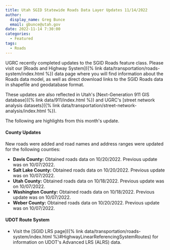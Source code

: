 ```yaml
---
title: Utah SGID Statewide Roads Data Layer Updates 11/14/2022
author:
  display_name: Greg Bunce
  email: gbunce@utah.gov
date: 2022-11-14 7:30:00
categories:
  - Featured
tags:
  - Roads
---
```


UGRC recently completed updates to the SGID Roads feature class. Please visit our [Roads and Highway System]({% link data/transportation/roads-system/index.html %}) data page where you will find information about the Roads data model, as well as direct download links to the SGID Roads data in shapefile and geodatabase format.

These updates are also reflected in Utah's [Next-Generation 911 GIS database]({% link data/911/index.html %}) and UGRC's [street network analysis datasets]({% link data/transportation/street-network-analysis/index.html %}).

The following are highlights from this month's update.

#### County Updates

New roads were added and road names and address ranges were updated for the following counties:

- **Davis County:** Obtained roads data on 10/20/2022. Previous update was on 10/07/2022.
- **Salt Lake County:** Obtained roads data on 10/20/2022. Previous update was on 10/07/2022.
- **Utah County:** Obtained roads data on 10/18/2022. Previous update was on 10/07/2022.
- **Washington County:** Obtained roads data on 10/18/2022. Previous update was on 10/07/2022.
- **Weber County:** Obtained roads data on 10/20/2022. Previous update was on 10/07/2022.


#### UDOT Route System

- Visit the [SGID LRS page]({% link data/transportation/roads-system/index.html %}#HighwayLinearReferencingSystemRoutes) for information on UDOT's Advanced LRS (ALRS) data.
